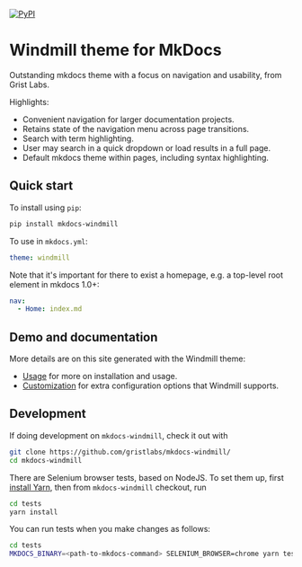 [![PyPI][pypi-image]][pypi-link]

  [pypi-image]: https://img.shields.io/pypi/v/mkdocs-windmill.svg
  [pypi-link]: https://pypi.python.org/pypi/mkdocs-windmill

# Windmill theme for MkDocs
Outstanding mkdocs theme with a focus on navigation and usability, from Grist Labs.

Highlights:
- Convenient navigation for larger documentation projects.
- Retains state of the navigation menu across page transitions.
- Search with term highlighting.
- User may search in a quick dropdown or load results in a full page.
- Default mkdocs theme within pages, including syntax highlighting.

## Quick start

To install using `pip`:
``` sh
pip install mkdocs-windmill
```

To use in `mkdocs.yml`:
``` yaml
theme: windmill
```

Note that it's important for there to exist a homepage, e.g. a top-level root element in mkdocs 1.0+:
``` yaml
nav:
  - Home: index.md
```

## Demo and documentation

More details are on this site generated with the Windmill theme:
- [Usage](https://gristlabs.github.io/mkdocs-windmill/#) for more on installation and usage.
- [Customization](https://gristlabs.github.io/mkdocs-windmill/#customization/) for extra configuration options that Windmill supports.

## Development

If doing development on `mkdocs-windmill`, check it out with
``` sh
git clone https://github.com/gristlabs/mkdocs-windmill/
cd mkdocs-windmill
```

There are Selenium browser tests, based on NodeJS. To set them up, first [install Yarn](https://yarnpkg.com/en/docs/install), then from `mkdocs-windmill` checkout, run
``` sh
cd tests
yarn install
```

You can run tests when you make changes as follows:
``` sh
cd tests
MKDOCS_BINARY=<path-to-mkdocs-command> SELENIUM_BROWSER=chrome yarn test
```
